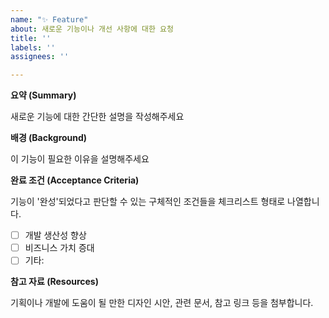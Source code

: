 ```yaml
---
name: "✨ Feature"
about: 새로운 기능이나 개선 사항에 대한 요청
title: ''
labels: ''
assignees: ''

---
```


**요약 (Summary)**

새로운 기능에 대한 간단한 설명을 작성해주세요

**배경 (Background)**

이 기능이 필요한 이유을 설명해주세요

**완료 조건 (Acceptance Criteria)**

 기능이 '완성'되었다고 판단할 수 있는 구체적인 조건들을 체크리스트 형태로 나열합니다. 
- [ ] 개발 생산성 향상
- [ ] 비즈니스 가치 증대
- [ ] 기타:

**참고 자료 (Resources)**

기획이나 개발에 도움이 될 만한 디자인 시안, 관련 문서, 참고 링크 등을 첨부합니다.
